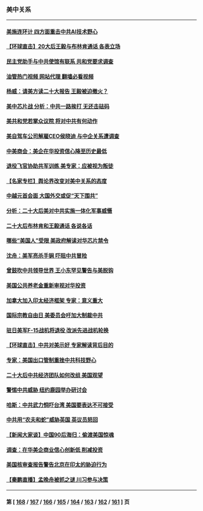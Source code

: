 ### 美中关系
---
#### [美施连环计 四方面重击中共AI技术野心](../../pages/nf1412576/n13856034.md?11020445) 
#### [【环球直击】20大后王毅与布林肯通话 各表立场](../../pages/nf1412576/n13857040.md?11020445) 
#### [民主党助手与中共使馆有联系 共和党要求调查](../../pages/nf1412576/n13856850.md?11020445) 
#### [油管热门视频 网站代理 翻墙必看视频](http://132.145.103.77:81/youtube.html?11020445)
#### [杨威：请美方读二十大报告 王毅被迫撤火？](../../pages/nf1412576/n13856713.md?11020445) 
#### [美中芯片战 分析：中共一路挨打 无还击砝码](../../pages/nf1412576/n13856640.md?11020445) 
#### [美共和党若掌众议院 将对中共有何动作](../../pages/nf1412576/n13856657.md?11020445) 
#### [美自驾车公司解雇CEO侯晓迪 与中企关系遭调查](../../pages/nf1412576/n13856625.md?11020445) 
#### [中美商会：美企在华投资信心降至历史最低](../../pages/nf1412576/n13856637.md?11020445) 
#### [退役飞官协助共军训练 美专家：应被视为叛徒](../../pages/nf1412576/n13856453.md?11020445) 
#### [【名家专栏】舆论界改变对美中关系的态度](../../pages/nf1412576/n13856471.md?11020445) 
#### [中越元首会面 大国外交或促“天下围共”](../../pages/nf1412576/n13856318.md?11020445) 
#### [分析：二十大后美对中共实施一体化军事威慑](../../pages/nf1412576/n13856552.md?11020445) 
#### [二十大后布林肯和王毅通话 各说各话](../../pages/nf1412576/n13856526.md?11020445) 
#### [哪些“美国人”受限 美政府解读对华芯片禁令](../../pages/nf1412576/n13855991.md?11020445) 
#### [沈舟：美军亮杀手锏 吓阻中共冒险](../../pages/nf1412576/n13855892.md?11020445) 
#### [曾鼓吹中共领导世界 王小东罕见警告与美脱钩](../../pages/nf1412576/n13855237.md?11020445) 
#### [美国公共养老金重新审视对华投资](../../pages/nf1412576/n13855415.md?11020445) 
#### [加拿大加入印太经济框架 专家：意义重大](../../pages/nf1412576/n13855390.md?11020445) 
#### [国际宗教自由日 美委员会吁加大制裁中共](../../pages/nf1412576/n13855021.md?11020445) 
#### [驻日美军F-15战机将退役 改派先进战机轮换](../../pages/nf1412576/n13855263.md?11020445) 
#### [【环球直击】中共对美示好 专家解读背后目的](../../pages/nf1412576/n13854978.md?11020445) 
#### [专家：美国出口管制重挫中共科技野心](../../pages/nf1412576/n13855159.md?11020445) 
#### [二十大后中共经济团队如何改组 美国观望](../../pages/nf1412576/n13854967.md?11020445) 
#### [警惕中共威胁 纽约鹿园举办研讨会](../../pages/nf1412576/n13854969.md?11020445) 
#### [哈斯：中共武力恫吓台湾 美国要表达不可接受](../../pages/nf1412576/n13854782.md?11020445) 
#### [中共用“农夫和蛇”威胁英国 英议员怒回](../../pages/nf1412576/n13854850.md?11020445) 
#### [【新闻大家谈】中国90后海归：偷渡美国惊魂](../../pages/nf1412576/n13854808.md?11020445) 
#### [调查：在华美企商业信心创新低 削减投资](../../pages/nf1412576/n13854463.md?11020445) 
#### [美国核审查报告警告北京在印太的胁迫行为](../../pages/nf1412576/n13854269.md?11020445) 
#### [【秦鹏直播】孟晚舟被抓之谜 川习参与决策](../../pages/nf1412576/n13854289.md?11020445) 

---
#### 第 [ [168](./168.md?11020445) / [167](./167.md?11020445) / [166](./166.md?11020445) / [165](./165.md?11020445) / [164](./164.md?11020445) / [163](./163.md?11020445) / [162](./162.md?11020445) / [161](./161.md?11020445) ] 页
